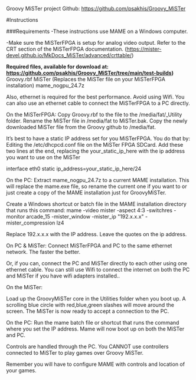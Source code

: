 Groovy MiSTer project Github: https://github.com/psakhis/Groovy_MiSTer

#Instructions

###Requirements
-These instructions use MAME on a Windows computer.

-Make sure the MiSTerFPGA is setup for analog video output. Refer to the CRT section of the MiSTerFPGA documentation. (https://mister-devel.github.io/MkDocs_MiSTer/advanced/crttable/)

**Required files, available for download at: https://github.com/psakhis/Groovy_MiSTer/tree/main/test-builds)**
Groovy.rbf
MiSTer (Replaces the MiSTer file on your MiSTerFPGA installation)
mame_nogpu_24.7z

Also, ethernet is required for the best performance. Avoid using Wifi. 
You can also use an ethernet cable to connect the MiSTerFPGA to a PC directly.



On the MiSTerFPGA:
Copy Groovy.rbf to the file to the /media/fat/_Utility folder.
Rename the MiSTer file in /media/fat to MiSTer.bak.
Copy the newly downloaded MiSTer file from the Groovy github to /media/fat.

It’s best to have a static IP address set for you MiSTerFPGA. You do that by:
Editing the  /etc/dhcpcd.conf file on the MiSTer FPGA SDCard.
Add these two lines at the end, replacing the your_static_ip_here with the ip address you want to use on the MiSTer

interface eth0
static ip_address=your_static_ip_here/24


On the PC:
Extract mame_nogpu_24.7z to a current MAME installation. This will replace the mame.exe file, so rename the current one if you want to or just create a copy of the MAME installation just for GroovyMiSTer.

Create a Windows shortcut or batch file in the MAME installation directory that runs this command:
mame -video mister -aspect 4:3 -switchres -monitor arcade_15 -mister_window -mister_ip "192.x.x.x" -mister_compression lz4 

Replace 192.x.x.x with the IP address. Leave the quotes on the ip address.

On PC & MiSTer:
Connect MiSTerFPGA and PC to the same ethernet network. The faster the better.

Or, if you can, connect the PC and MiSTer directly to each other using one ethernet cable.
You can still use Wifi to connect the internet on both the PC and MiSTer if you have wifi adapters installed..

On the MiSTer:

Load up the GroovyMiSTer core in the Utilities folder when you boot up.
A scrolling blue circle with red,blue,green slashes will move around the screen.
The MiSTer is now ready to accept a connection to the PC.

On the PC:
Run the mame batch file or shortcut that runs the command where you set the IP address.
Mame will now boot up on both the MiSTer and PC.

Controls are handled through the PC. You CANNOT use controllers connected to MiSTer to play games over Groovy MiSTer.

Remember you will have to configure MAME with controls and location of your games.
